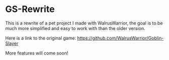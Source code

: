 # GS-Rewrite
This is a rewrite of a pet project I made with WalrusWarrior, the goal is to be much more simplified and easy to work with than the older version.

Here is a link to the original game: https://github.com/WalrusWarrior/Goblin-Slayer

More features will come soon!
